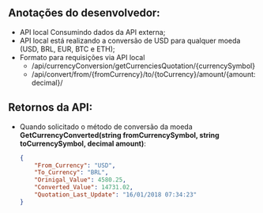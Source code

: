 ## Anotações do desenvolvedor:

- API local Consumindo dados da API externa;
- API local está realizando a conversão de USD para qualquer moeda (USD, BRL, EUR, BTC e ETH);
- Formato para requisições via API local 
    - /api/currencyConversion/getCurrenciesQuotation/{currencySymbol}
    - /api/convert/from/{fromCurrency}/to/{toCurrency}/amount/{amount:decimal}/

## Retornos da API:
 - Quando solicitado o método de conversão da moeda **GetCurrencyConverted(string fromCurrencySymbol, string toCurrencySymbol, decimal amount)**:
    ```json
    {
        "From_Currency": "USD",
        "To_Currency": "BRL",
        "Orinigal_Value": 4580.25,
        "Converted_Value": 14731.02,
        "Quotation_Last_Update": "16/01/2018 07:34:23"
    }
    ```
